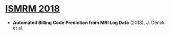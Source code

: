 # [ISMRM 2018](https://www.ismrm.org/18m/)
- **Automated Billing Code Prediction from MRI Log Data** (2018), J. Denck et al.
